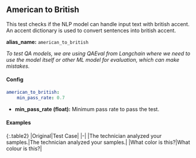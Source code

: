 
<div class="h3-box" markdown="1">

## American to British

This test checks if the NLP model can handle input text with british accent. An accent dictionary is used to convert sentences into british accent.

**alias_name:** `american_to_british`

<i class="fa fa-info-circle"></i>
<em>To test QA models, we are using QAEval from Langchain where we need to use the model itself or other ML model for evaluation, which can make mistakes.</em>

</div><div class="h3-box" markdown="1">

#### Config
```yaml
american_to_british:
    min_pass_rate: 0.7
```

- **min_pass_rate (float):** Minimum pass rate to pass the test.

</div><div class="h3-box" markdown="1">

#### Examples

{:.table2}
|Original|Test Case|
|-|
|The technician analyzed your samples.|The technician analyzed your samples.|
|What color is this?|What colour is this?|

</div>
